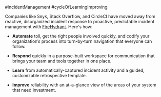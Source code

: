 #incidentManagement #cycleOfLearningImproving


Companies like Snyk, Stack Overflow, and CircleCI have moved away from reactive, disorganized incident response to proactive, predictable incident management with [FireHydrant](https://tracking.tldrnewsletter.com/CL0/https:%2F%2Ffirehydrant.com%2F%3Futm_source=newsletter%26utm_medium=TLDR%26utm_campaign=Q1FY23-new-messaging/3/01000186790804cc-6693963e-ab98-492b-b841-9bd3b20e6c54-000000/WNwIpCzsYTTS6zTktWxsCEt6vR_nWwWDedvq_PK-mPA=289). Here's how:

-   **Automate** toil, get the right people involved quickly, and codify your organization’s process into turn-by-turn navigation that everyone can follow.
    
-   **Respond** quickly in a purpose-built workspace for communication that brings your team and tools together in one place.
    
-   **Learn** from automatically-captured incident activity and a guided, customizable retrospective template.
    
-   **Improve** reliability with an at-a-glance view of the areas of your system that need investment.